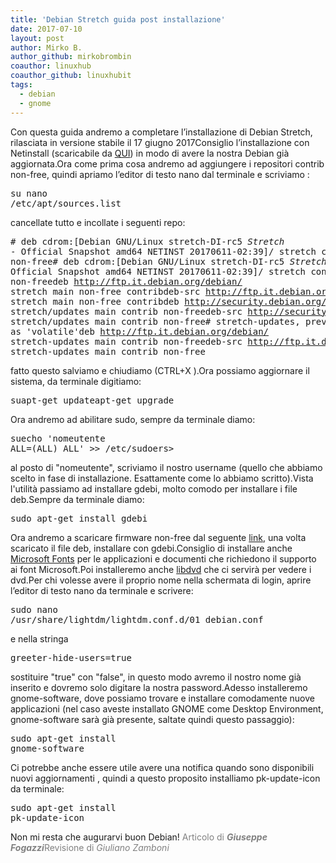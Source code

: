 ```yaml
---
title: 'Debian Stretch guida post installazione'
date: 2017-07-10
layout: post
author: Mirko B.
author_github: mirkobrombin
coauthor: linuxhub
coauthor_github: linuxhubit
tags:
  - debian  
  - gnome
---
```

Con questa guida andremo a completare l’installazione di Debian Stretch, rilasciata in versione stabile il 17 giugno 2017Consiglio l’installazione con Netinstall (scaricabile da <a href="https://www.debian.org/releases/stretch/debian-installer/" target="_blank" rel="noopener noreferrer">QUI</a>) in modo di avere la nostra Debian già aggiornata.Ora come prima cosa andremo ad aggiungere i repositori contrib non-free, quindi apriamo l’editor di testo nano dal terminale e scriviamo :<pre>su nano /etc/apt/sources.list</pre>cancellate tutto e incollate i seguenti repo:<pre># deb cdrom:[Debian GNU/Linux stretch-DI-rc5 _Stretch_ - Official Snapshot amd64 NETINST 20170611-02:39]/ stretch contrib main non-free# deb cdrom:[Debian GNU/Linux stretch-DI-rc5 _Stretch_ - Official Snapshot amd64 NETINST 20170611-02:39]/ stretch contrib main non-freedeb http://ftp.it.debian.org/debian/ stretch main non-free contribdeb-src http://ftp.it.debian.org/debian/ stretch main non-free contribdeb http://security.debian.org/debian-security stretch/updates main contrib non-freedeb-src http://security.debian.org/debian-security stretch/updates main contrib non-free# stretch-updates, previously known as 'volatile'deb http://ftp.it.debian.org/debian/ stretch-updates main contrib non-freedeb-src http://ftp.it.debian.org/debian/ stretch-updates main contrib non-free</pre>fatto questo salviamo e chiudiamo (CTRL+X ).Ora possiamo aggiornare il sistema, da terminale digitiamo:<pre>suapt-get updateapt-get upgrade</pre>Ora andremo ad abilitare sudo, sempre da terminale diamo:<pre>suecho 'nomeutente ALL=(ALL) ALL' &gt;&gt; /etc/sudoers&gt;</pre>al posto di "nomeutente", scriviamo il nostro username (quello che abbiamo scelto in fase di installazione. Esattamente come lo abbiamo scritto).Vista l'utilità passiamo ad installare gdebi, molto comodo per installare i file deb.Sempre da terminale diamo:<pre>sudo apt-get install gdebi</pre>Ora andremo a scaricare firmware non-free dal seguente <a href="https://packages.debian.org/stretch/all/firmware-linux-nonfree/download" target="_blank" rel="noopener noreferrer">link</a>, una volta scaricato il file deb, installare con gdebi.Consiglio di installare anche <a href="https://packages.debian.org/stretch/ttf-mscorefonts-installer" target="_blank" rel="noopener noreferrer">Microsoft Fonts</a> per le applicazioni e documenti che richiedono il supporto ai font Microsoft.Poi installeremo anche <a href="https://packages.debian.org/stretch/all/dibldv-pkg/download" target="_blank" rel="noopener noreferrer">libdvd</a> che ci servirà per vedere i dvd.Per chi volesse avere il proprio nome nella schermata di login, aprire l’editor di testo nano da terminale e scrivere:<pre>sudo nano /usr/share/lightdm/lightdm.conf.d/01_debian.conf</pre>e nella stringa<pre>greeter-hide-users=true</pre>sostituire "true" con "false", in questo modo avremo il nostro nome già inserito e dovremo solo digitare la nostra password.Adesso installeremo gnome-software, dove possiamo trovare e installare comodamente nuove applicazioni (nel caso aveste installato GNOME come Desktop Environment, gnome-software sarà già presente, saltate quindi questo passaggio):<pre>sudo apt-get install gnome-software</pre>Ci potrebbe anche essere utile avere una notifica quando  sono disponibili nuovi aggiornamenti , quindi a questo proposito installiamo pk-update-icon da terminale:<pre>sudo apt-get install pk-update-icon</pre>Non mi resta che augurarvi buon Debian!&nbsp;<span style="color: #808080;">Articolo di <em><strong>Giuseppe Fogazzi</strong></em></span><span style="color: #808080;">Revisione di <em>Giuliano Zamboni</em></span>